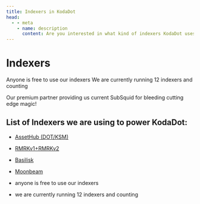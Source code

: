 ```yaml
---
title: Indexers in KodaDot
head:
  - - meta
    - name: description
      content: Are you interested in what kind of indexers KodaDot uses? Click to learn more.
---
```


# Indexers

Anyone is free to use our indexers
We are currently running 12 indexers and counting

Our premium partner providing us current SubSquid for bleeding cutting edge magic!

List of Indexers we are using to power KodaDot:
---
- [AssetHub (DOT/KSM)](https://github.com/kodadot/stick)
- [RMRKv1+RMRKv2](https://github.com/kodadot/rubick)
- [Basilisk](https://github.com/kodadot/snek)
- [Moonbeam](https://github.com/kodadot/click)


 - anyone is free to use our indexers
 - we are currently running 12 indexers and counting
